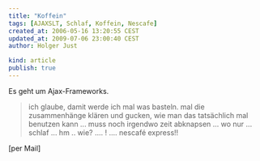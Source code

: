 ```yaml
---
title: "Koffein"
tags: [AJAXSLT, Schlaf, Koffein, Nescafe]
created_at: 2006-05-16 13:20:55 CEST
updated_at: 2009-07-06 23:00:40 CEST
author: Holger Just

kind: article
publish: true
---
```


Es geht um Ajax-Frameworks.

>ich glaube, damit werde ich mal was basteln. mal die zusammenhänge klären und gucken, wie man das tatsächlich mal benutzen kann ... muss noch irgendwo zeit abknapsen ... wo nur ... schlaf ... hm .. wie? .... ! .... nescafé express!!

[per Mail]